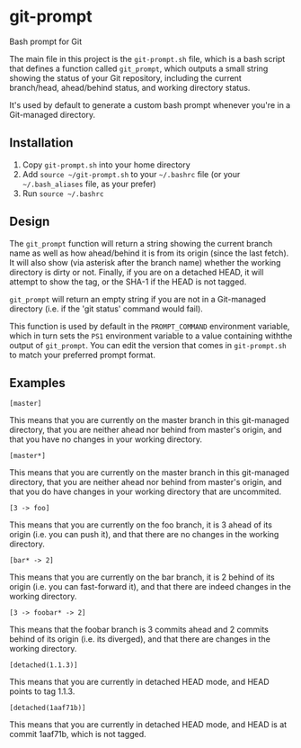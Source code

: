 # git-prompt

Bash prompt for Git

The main file in this project is the ``git-prompt.sh`` file, which is a
bash script that defines a function called ``git_prompt``, which outputs
a small string showing the status of your Git repository, including the
current branch/head, ahead/behind status, and working directory status.

It's used by default to generate a custom bash prompt whenever you're in
a Git-managed directory.

## Installation

1. Copy ``git-prompt.sh`` into your home directory
2. Add ``source ~/git-prompt.sh`` to your ``~/.bashrc`` file (or your
   ``~/.bash_aliases`` file, as your prefer)
3. Run ``source ~/.bashrc``

## Design

The ``git_prompt`` function will return a string showing the current branch
name as well as how ahead/behind it is from its origin (since the last fetch).
It will also show (via asterisk after the branch name) whether the working
directory is dirty or not. Finally, if you are on a detached HEAD, it will
attempt to show the tag, or the SHA-1 if the HEAD is not tagged.

``git_prompt`` will return an empty string if you are not in a Git-managed
directory (i.e. if the 'git status' command would fail).

This function is used by default in the ``PROMPT_COMMAND`` environment
variable, which in turn sets the ``PS1`` environment variable to a value
containing withthe output of ``git_prompt``.  You can edit the version
that comes in ``git-prompt.sh`` to match your preferred prompt format.

## Examples

``[master]``

This means that you are currently on the master branch in this git-managed
directory, that you are neither ahead nor behind from master's origin,
and that you have no changes in your working directory.

``[master*]``

This means that you are currently on the master branch in this git-managed
directory, that you are neither ahead nor behind from master's origin,
and that you do have changes in your working directory that are uncommited.

``[3 -> foo]``

This means that you are currently on the foo branch, it is 3 ahead of its
origin (i.e. you can push it), and that there are no changes in the working
directory.

``[bar* -> 2]``

This means that you are currently on the bar branch, it is 2 behind of its
origin (i.e. you can fast-forward it), and that there are indeed changes in
the working directory.

``[3 -> foobar* -> 2]``

This means that the foobar branch is 3 commits ahead and 2 commits behind
of its origin (i.e. its diverged), and that there are changes in the
working directory.

``[detached(1.1.3)]``

This means that you are currently in detached HEAD mode, and HEAD points
to tag 1.1.3.

``[detached(1aaf71b)]``

This means that you are currently in detached HEAD mode, and HEAD is at
commit 1aaf71b, which is not tagged.
